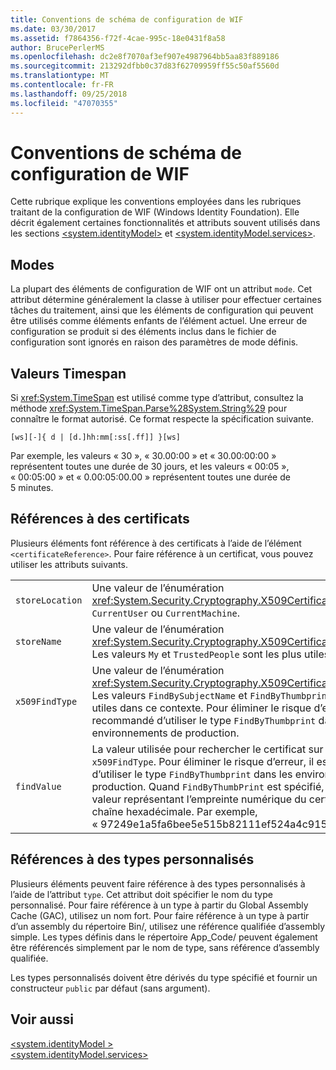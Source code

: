 ```yaml
---
title: Conventions de schéma de configuration de WIF
ms.date: 03/30/2017
ms.assetid: f7864356-f72f-4cae-995c-18e0431f8a58
author: BrucePerlerMS
ms.openlocfilehash: dc2e8f7070af3ef907e4987964bb5aa83f889186
ms.sourcegitcommit: 213292dfbb0c37d83f62709959ff55c50af5560d
ms.translationtype: MT
ms.contentlocale: fr-FR
ms.lasthandoff: 09/25/2018
ms.locfileid: "47070355"
---
```

# <a name="wif-configuration-schema-conventions"></a>Conventions de schéma de configuration de WIF
Cette rubrique explique les conventions employées dans les rubriques traitant de la configuration de WIF (Windows Identity Foundation). Elle décrit également certaines fonctionnalités et attributs souvent utilisés dans les sections [\<system.identityModel>](../../../docs/framework/configure-apps/file-schema/windows-identity-foundation/system-identitymodel.md) et [\<system.identityModel.services>](../../../docs/framework/configure-apps/file-schema/windows-identity-foundation/system-identitymodel-services.md).  
  
<a name="BKMK_Modes"></a>   
## <a name="modes"></a>Modes  
 La plupart des éléments de configuration de WIF ont un attribut `mode`. Cet attribut détermine généralement la classe à utiliser pour effectuer certaines tâches du traitement, ainsi que les éléments de configuration qui peuvent être utilisés comme éléments enfants de l’élément actuel. Une erreur de configuration se produit si des éléments inclus dans le fichier de configuration sont ignorés en raison des paramètres de mode définis.  
  
<a name="BKMK_TimespanValues"></a>   
## <a name="timespan-values"></a>Valeurs Timespan  
 Si <xref:System.TimeSpan> est utilisé comme type d’attribut, consultez la méthode <xref:System.TimeSpan.Parse%28System.String%29> pour connaître le format autorisé. Ce format respecte la spécification suivante.  
  
```  
[ws][-]{ d | [d.]hh:mm[:ss[.ff]] }[ws]  
```  
  
 Par exemple, les valeurs « 30 », « 30.00:00 » et « 30.00:00:00 » représentent toutes une durée de 30 jours, et les valeurs « 00:05 », « 00:05:00 » et « 0.00:05:00.00 » représentent toutes une durée de 5 minutes.  
  
<a name="BKMK_CertificateReferences"></a>   
## <a name="certificate-references"></a>Références à des certificats  
 Plusieurs éléments font référence à des certificats à l’aide de l’élément `<certificateReference>`. Pour faire référence à un certificat, vous pouvez utiliser les attributs suivants.  
  
|||  
|-|-|  
|`storeLocation`|Une valeur de l’énumération <xref:System.Security.Cryptography.X509Certificates.StoreLocation> : `CurrentUser` ou `CurrentMachine`.|  
|`storeName`|Une valeur de l’énumération <xref:System.Security.Cryptography.X509Certificates.StoreName>. Les valeurs `My` et `TrustedPeople` sont les plus utiles dans ce contexte.|  
|`x509FindType`|Une valeur de l’énumération <xref:System.Security.Cryptography.X509Certificates.X509FindType>. Les valeurs `FindBySubjectName` et `FindByThumbprint` sont les plus utiles dans ce contexte. Pour éliminer le risque d’erreur, il est recommandé d’utiliser le type `FindByThumbprint` dans les environnements de production.|  
|`findValue`|La valeur utilisée pour rechercher le certificat sur la base de l’attribut `x509FindType`. Pour éliminer le risque d’erreur, il est recommandé d’utiliser le type `FindByThumbprint` dans les environnements de production. Quand `FindByThumbPrint` est spécifié, cet attribut a une valeur représentant l’empreinte numérique du certificat au format de chaîne hexadécimale. Par exemple, « 97249e1a5fa6bee5e515b82111ef524a4c91583f ».|  
  
<a name="BKMK_CustomTypeReferences"></a>   
## <a name="custom-type-references"></a>Références à des types personnalisés  
 Plusieurs éléments peuvent faire référence à des types personnalisés à l’aide de l’attribut `type`. Cet attribut doit spécifier le nom du type personnalisé. Pour faire référence à un type à partir du Global Assembly Cache (GAC), utilisez un nom fort. Pour faire référence à un type à partir d’un assembly du répertoire Bin/, utilisez une référence qualifiée d’assembly simple. Les types définis dans le répertoire App_Code/ peuvent également être référencés simplement par le nom de type, sans référence d’assembly qualifiée.  
  
 Les types personnalisés doivent être dérivés du type spécifié et fournir un constructeur `public` par défaut (sans argument).  
  
## <a name="see-also"></a>Voir aussi  
 [\<system.identityModel >](../../../docs/framework/configure-apps/file-schema/windows-identity-foundation/system-identitymodel.md)  
 [\<system.identityModel.services>](../../../docs/framework/configure-apps/file-schema/windows-identity-foundation/system-identitymodel-services.md)
